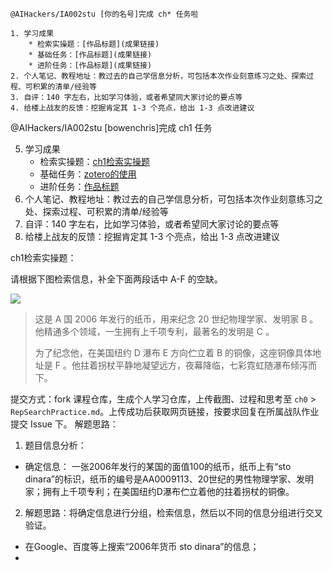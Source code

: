 ```
@AIHackers/IA002stu [你的名号]完成 ch* 任务啦

1. 学习成果
	* 检索实操题：[作品标题](成果链接)
	* 基础任务：[作品标题](成果链接)
	* 进阶任务：[作品标题](成果链接)
2. 个人笔记、教程地址：教过去的自己学信息分析，可包括本次作业刻意练习之处、探索过程、可积累的清单/经验等
3. 自评：140 字左右，比如学习体验，或者希望同大家讨论的要点等
4. 给楼上战友的反馈：挖掘肯定其 1-3 个亮点，给出 1-3 点改进建议
```
@AIHackers/IA002stu [bowenchris]完成 ch1 任务

5.  学习成果
    -   检索实操题：[ch1检索实操题](https://github.com/bowenchris/IA002/blob/master/ch1/RepSearchPractice.md)
    -   基础任务：[zotero的使用](https://github.com/hyacinth0906/IA002/blob/master/ch1/RepTaskBasic.md)
    -   进阶任务：[作品标题](https://github.com/AIHackers/IA002/issues/%E6%88%90%E6%9E%9C%E9%93%BE%E6%8E%A5)
6.  个人笔记、教程地址：教过去的自己学信息分析，可包括本次作业刻意练习之处、探索过程、可积累的清单/经验等
7.  自评：140 字左右，比如学习体验，或者希望同大家讨论的要点等
8.  给楼上战友的反馈：挖掘肯定其 1-3 个亮点，给出 1-3 点改进建议


ch1检索实操题：

请根据下图检索信息，补全下面两段话中 A-F 的空缺。

![](https://static.openmindclub.com/openmindclub/2018-10-01-PicIA002Ch1TaskSearch.jpg)

> 这是 A 国 2006 年发行的纸币，用来纪念 20 世纪物理学家、发明家 B 。他精通多个领域，一生拥有上千项专利，最著名的发明是 C 。
> 
> 为了纪念他，在美国纽约 D 瀑布 E 方向伫立着 B 的铜像，这座铜像具体地址是 F 。他拄着拐杖平静地凝望远方，夜幕降临，七彩霓虹随瀑布倾泻而下。

提交方式：fork 课程仓库，生成个人学习仓库，上传截图、过程和思考至  `ch0`  >  `RepSearchPractice.md`。上传成功后获取网页链接，按要求回复在所属战队作业提交 Issue 下。
解题思路：
1.  题目信息分析：
- 确定信息： 一张2006年发行的某国的面值100的纸币，纸币上有“sto dinara”的标识，纸币的编号是AA0009113、20世纪的男性物理学家、发明家；拥有上千项专利；在美国纽约D瀑布伫立着他的拄着拐杖的铜像。
2. 解题思路：将确定信息进行分组，检索信息，然后以不同的信息分组进行交叉验证。
- 在Google、百度等上搜索“2006年货币 sto dinara”的信息；
- 
<!--stackedit_data:
eyJoaXN0b3J5IjpbLTk4OTA4NzE4OSwtMjA4ODc0NjYxMiwxMj
Y5NjkxMTA2XX0=
-->